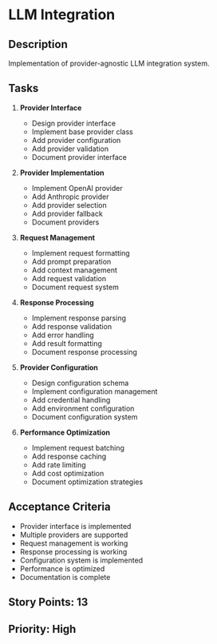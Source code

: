 # LLM Integration

## Description

Implementation of provider-agnostic LLM integration system.

## Tasks

1. **Provider Interface**

   - Design provider interface
   - Implement base provider class
   - Add provider configuration
   - Add provider validation
   - Document provider interface

2. **Provider Implementation**

   - Implement OpenAI provider
   - Add Anthropic provider
   - Add provider selection
   - Add provider fallback
   - Document providers

3. **Request Management**

   - Implement request formatting
   - Add prompt preparation
   - Add context management
   - Add request validation
   - Document request system

4. **Response Processing**

   - Implement response parsing
   - Add response validation
   - Add error handling
   - Add result formatting
   - Document response processing

5. **Provider Configuration**

   - Design configuration schema
   - Implement configuration management
   - Add credential handling
   - Add environment configuration
   - Document configuration system

6. **Performance Optimization**
   - Implement request batching
   - Add response caching
   - Add rate limiting
   - Add cost optimization
   - Document optimization strategies

## Acceptance Criteria

- Provider interface is implemented
- Multiple providers are supported
- Request management is working
- Response processing is working
- Configuration system is implemented
- Performance is optimized
- Documentation is complete

## Story Points: 13

## Priority: High
